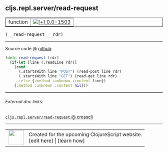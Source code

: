 ## cljs.repl.server/read-request



 <table border="1">
<tr>
<td>function</td>
<td><a href="https://github.com/cljsinfo/cljs-api-docs/tree/0.0-1503"><img valign="middle" alt="[+] 0.0-1503" title="Added in 0.0-1503" src="https://img.shields.io/badge/+-0.0--1503-lightgrey.svg"></a> </td>
</tr>
</table>


 <samp>
(__read-request__ rdr)<br>
</samp>

---







Source code @ [github](https://github.com/clojure/clojurescript/blob/r1.7.189/src/main/clojure/cljs/repl/server.clj#L92-L98):

```clj
(defn read-request [rdr]
  (if-let [line (.readLine rdr)]
    (cond
      (.startsWith line "POST") (read-post line rdr)
      (.startsWith line "GET") (read-get line rdr)
      :else {:method :unknown :content line})
    {:method :unknown :content nil}))
```

<!--
Repo - tag - source tree - lines:

 <pre>
clojurescript @ r1.7.189
└── src
    └── main
        └── clojure
            └── cljs
                └── repl
                    └── <ins>[server.clj:92-98](https://github.com/clojure/clojurescript/blob/r1.7.189/src/main/clojure/cljs/repl/server.clj#L92-L98)</ins>
</pre>

-->

---



###### External doc links:

[`cljs.repl.server/read-request` @ crossclj](http://crossclj.info/fun/cljs.repl.server/read-request.html)<br>

---

 <table>
<tr><td>
<img valign="middle" align="right" width="48px" src="http://i.imgur.com/Hi20huC.png">
</td><td>
Created for the upcoming ClojureScript website.<br>
[edit here] | [learn how]
</td></tr></table>

[edit here]:https://github.com/cljsinfo/cljs-api-docs/blob/master/cljsdoc/cljs.repl.server/read-request.cljsdoc
[learn how]:https://github.com/cljsinfo/cljs-api-docs/wiki/cljsdoc-files

<!--

This information was too distracting to show to readers, but I'll leave it
commented here since it is helpful to:

- pretty-print the data used to generate this document
- and show how to retrieve that data



The API data for this symbol:

```clj
{:ns "cljs.repl.server",
 :name "read-request",
 :type "function",
 :signature ["[rdr]"],
 :source {:code "(defn read-request [rdr]\n  (if-let [line (.readLine rdr)]\n    (cond\n      (.startsWith line \"POST\") (read-post line rdr)\n      (.startsWith line \"GET\") (read-get line rdr)\n      :else {:method :unknown :content line})\n    {:method :unknown :content nil}))",
          :title "Source code",
          :repo "clojurescript",
          :tag "r1.7.189",
          :filename "src/main/clojure/cljs/repl/server.clj",
          :lines [92 98]},
 :full-name "cljs.repl.server/read-request",
 :full-name-encode "cljs.repl.server/read-request",
 :history [["+" "0.0-1503"]]}

```

Retrieve the API data for this symbol:

```clj
;; from Clojure REPL
(require '[clojure.edn :as edn])
(-> (slurp "https://raw.githubusercontent.com/cljsinfo/cljs-api-docs/catalog/cljs-api.edn")
    (edn/read-string)
    (get-in [:symbols "cljs.repl.server/read-request"]))
```

-->
